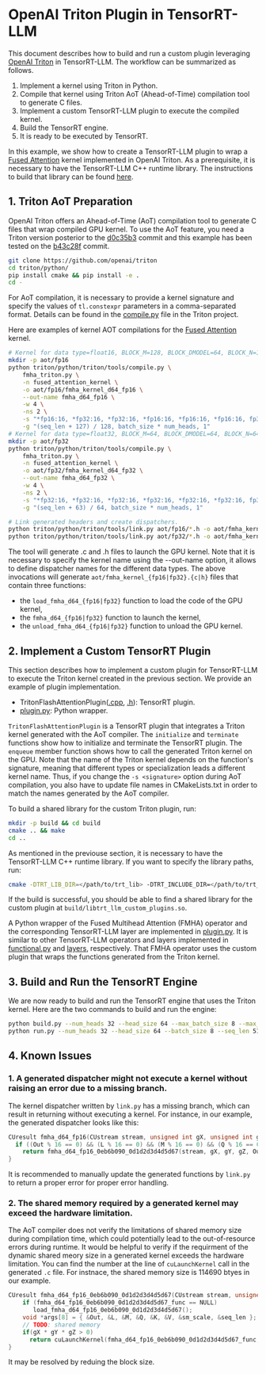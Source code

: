 # OpenAI Triton Plugin in TensorRT-LLM

This document describes how to build and run a custom plugin leveraging [OpenAI Triton](https://github.com/openai/triton) in TensorRT-LLM.
The workflow can be summarized as follows.
  1. Implement a kernel using Triton in Python.
  2. Compile that kernel using Triton AoT (Ahead-of-Time) compilation tool to generate C files.
  3. Implement a custom TensorRT-LLM plugin to execute the compiled kernel.
  4. Build the TensorRT engine.
  5. It is ready to be executed by TensorRT.

In this example, we show how to create a TensorRT-LLM plugin to wrap a [Fused Attention]((fmha_triton.py)) kernel implemented in OpenAI Triton.
As a prerequisite, it is necessary to have the TensorRT-LLM C++ runtime library.
The instructions to build that library can be found [here](../../README.md#build-from-source).

## 1. Triton AoT Preparation

OpenAI Triton offers an Ahead-of-Time (AoT) compilation tool to generate C files that wrap compiled GPU kernel.
To use the AoT feature, you need a Triton version posterior to the [d0c35b3](https://github.com/openai/triton/commit/d0c35b3b7d6badf0c0d56a821dddab7ace73b4de) commit
and this example has been tested on the [b43c28f](https://github.com/openai/triton/tree/b43c28fdd7a2f95b2e87180cba5d984732120d5c) commit.
```bash
git clone https://github.com/openai/triton
cd triton/python/
pip install cmake && pip install -e .
cd -
```

For AoT compilation, it is necessary to provide a kernel signature and specify the values of `tl.constexpr` parameters in a comma-separated format.
Details can be found in the [compile.py](https://github.com/openai/triton/blob/main/python/triton/tools/compile.py) file in the Triton project.

Here are examples of kernel AOT compilations for the [Fused Attention](fmha_triton.py) kernel.
```bash
# Kernel for data type=float16, BLOCK_M=128, BLOCK_DMODEL=64, BLOCK_N=128
mkdir -p aot/fp16
python triton/python/triton/tools/compile.py \
    fmha_triton.py \
    -n fused_attention_kernel \
    -o aot/fp16/fmha_kernel_d64_fp16 \
    --out-name fmha_d64_fp16 \
    -w 4 \
    -ns 2 \
    -s "*fp16:16, *fp32:16, *fp32:16, *fp16:16, *fp16:16, *fp16:16, fp32, i32, i32, i32, 128, 64, 128" \
    -g "(seq_len + 127) / 128, batch_size * num_heads, 1"
# Kernel for data type=float32, BLOCK_M=64, BLOCK_DMODEL=64, BLOCK_N=64
mkdir -p aot/fp32
python triton/python/triton/tools/compile.py \
    fmha_triton.py \
    -n fused_attention_kernel \
    -o aot/fp32/fmha_kernel_d64_fp32 \
    --out-name fmha_d64_fp32 \
    -w 4 \
    -ns 2 \
    -s "*fp32:16, *fp32:16, *fp32:16, *fp32:16, *fp32:16, *fp32:16, fp32, i32, i32, i32, 64, 64, 64" \
    -g "(seq_len + 63) / 64, batch_size * num_heads, 1"

# Link generated headers and create dispatchers.
python triton/python/triton/tools/link.py aot/fp16/*.h -o aot/fmha_kernel_fp16
python triton/python/triton/tools/link.py aot/fp32/*.h -o aot/fmha_kernel_fp32
```
The tool will generate .c and .h files to launch the GPU kernel.
Note that it is necessary to specify the kernel name using the --out-name option, it allows to define dispatcher names for the different data types.
The above invocations will generate `aot/fmha_kernel_{fp16|fp32}.{c|h}` files that contain three functions:
 - the `load_fmha_d64_{fp16|fp32}` function to load the code of the GPU kernel,
 - the `fmha_d64_{fp16|fp32}` function to launch the kernel,
 - the `unload_fmha_d64_{fp16|fp32}` function to unload the GPU kernel.


## 2. Implement a Custom TensorRT Plugin

This section describes how to implement a custom plugin for TensorRT-LLM to execute the Triton kernel created in the previous section.
We provide an example of plugin implementation.
  - TritonFlashAttentionPlugin([.cpp](TritonFlashAttentionPlugin.cpp), [.h](TritonFlashAttentionPlugin.h)): TensorRT plugin.
  - [plugin.py](plugin.py): Python wrapper.

`TritonFlashAttentionPlugin` is a TensorRT plugin that integrates a Triton kernel generated with the AoT compiler.
The `initialize` and `terminate` functions show how to initialize and terminate the TensorRT plugin.
The `enqueue` member function shows how to call the generated Triton kernel on the GPU.
Note that the name of the Triton kernel depends on the function's signature, meaning that different types or specialization leads a different kernel name.
Thus, if you change the `-s <signature>` option during AoT compilation, you also have to update file names in CMakeLists.txt in order to match the names generated by the AoT compiler.

To build a shared library for the custom Triton plugin, run:
```bash
mkdir -p build && cd build
cmake .. && make
cd ..
```
As mentioned in the previouse section, it is necessary to have the TensorRT-LLM C++ runtime library.
If you want to specify the library paths, run:
```bash
cmake -DTRT_LIB_DIR=</path/to/trt_lib> -DTRT_INCLUDE_DIR=</path/to/trt_headers> -DTRT_LLM_LIB_DIR=</path/to/trt_llm_lib> -DTRT_LLM_INCLUDE_DIR=</path/to/trt_llm_headers> ..
```
If the build is successful, you should be able to find a shared library for the custom plugin at `build/libtrt_llm_custom_plugins.so`.

A Python wrapper of the Fused Multihead Attention (FMHA) operator and the corresponding TensorRT-LLM layer are implemented in [plugin.py](plugin.py).
It is similar to other TensorRT-LLM operators and layers implemented in [functional.py](../../tensorrt_llm/functional.py) and [layers](../../tensorrt_llm/layers), respectively.
That FMHA operator uses the custom plugin that wraps the functions generated from the Triton kernel.

## 3. Build and Run the TensorRT Engine

We are now ready to build and run the TensorRT engine that uses the Triton kernel.
Here are the two commands to build and run the engine:
```bash
python build.py --num_heads 32 --head_size 64 --max_batch_size 8 --max_seq_len 512 --dtype float16
python run.py --num_heads 32 --head_size 64 --batch_size 8 --seq_len 512 --log_level verbose --benchmark
```

## 4. Known Issues

### 1. A generated dispatcher might not execute a kernel without raising an error due to a missing branch.

The kernel dispatcher written by `link.py` has a missing branch, which can result in returning without executing a kernel.
For instance, in our example, the generated dispatcher looks like this:
```c++
CUresult fmha_d64_fp16(CUstream stream, unsigned int gX, unsigned int gY, unsigned int gZ, CUdeviceptr Out, CUdeviceptr L, CUdeviceptr M, CUdeviceptr Q, CUdeviceptr K, CUdeviceptr V, float sm_scale, int32_t seq_len){
  if ((Out % 16 == 0) && (L % 16 == 0) && (M % 16 == 0) && (Q % 16 == 0) && (K % 16 == 0) && (V % 16 == 0))
    return fmha_d64_fp16_0eb6b090_0d1d2d3d4d5d67(stream, gX, gY, gZ, Out, L, M, Q, K, V, sm_scale, seq_len);
}
```
It is recommended to manually update the generated functions by `link.py` to return a proper error for proper error handling.


### 2. The shared memory required by a generated kernel may exceed the hardware limitation.

The AoT compiler does not verify the limitations of shared memory size during compilation time, which could potentially lead to the out-of-resource errors during runtime.
It would be helpful to verify if the requirment of the dynamic shared meory size in a generated kernel exceeds the hardware limitation.
You can find the number at the line of `cuLaunchKernel` call in the generated `.c` file.
For instnace, the shared memory size is 114690 btyes in our example.
```c++
CUresult fmha_d64_fp16_0eb6b090_0d1d2d3d4d5d67(CUstream stream, unsigned int gX, unsigned int gY, unsigned int gZ, CUdeviceptr Out, CUdeviceptr L, CUdeviceptr M, CUdeviceptr Q, CUdeviceptr K, CUdeviceptr V, float sm_scale, int32_t seq_len) {
    if (fmha_d64_fp16_0eb6b090_0d1d2d3d4d5d67_func == NULL)
       load_fmha_d64_fp16_0eb6b090_0d1d2d3d4d5d67();
    void *args[8] = { &Out, &L, &M, &Q, &K, &V, &sm_scale, &seq_len };
    // TODO: shared memory
    if(gX * gY * gZ > 0)
      return cuLaunchKernel(fmha_d64_fp16_0eb6b090_0d1d2d3d4d5d67_func, gX, gY, gZ, 4 * 32, 1, 1, 114690, stream, args, NULL);
}
```
It may be resolved by reduing the block size.
